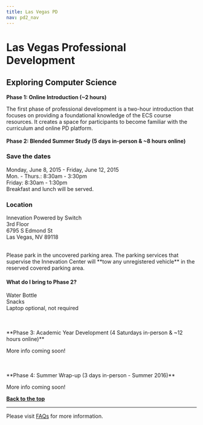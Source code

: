 ```yaml
---
title: Las Vegas PD
nav: pd2_nav
---
```

<a id="top"></a>

# Las Vegas Professional Development



## Exploring Computer Science

**Phase 1: Online Introduction (~2 hours)**

The first phase of professional development is a two-hour introduction that focuses on providing a foundational knowledge of the ECS course resources. It creates a space for participants to become familiar with the curriculum and online PD platform.
</br>
</br>
**Phase 2: Blended Summer Study (5 days in-person & ~8 hours online)**

### Save the dates

Monday, June 8, 2015 - Friday, June 12, 2015
<br/>
Mon. - Thurs.: 8:30am - 3:30pm
<br/>
Friday: 8:30am - 1:30pm
<br />
Breakfast and lunch will be served. 

### Location

Innevation Powered by Switch
<br />
3rd Floor
<br />
6795 S Edmond St
<br /> 
Las Vegas, NV 89118

<br />
Please park in the uncovered parking area. The parking services that supervise the Innevation Center will **tow any unregistered vehicle** in the reserved covered parking area.

#### What do I bring to Phase 2? ####
Water Bottle
<br />
Snacks
<br />
Laptop optional, not required

</br>
</br>
**Phase 3: Academic Year Development (4 Saturdays in-person & ~12 hours online)**

More info coming soon!

</br>
</br>
**Phase 4: Summer Wrap-up (3 days in-person - Summer 2016)**

More info coming soon!

[**Back to the top**](#top)

----------
Please visit [FAQs](/educate/pd/15-16/faq) for more information.

<br />
<br />